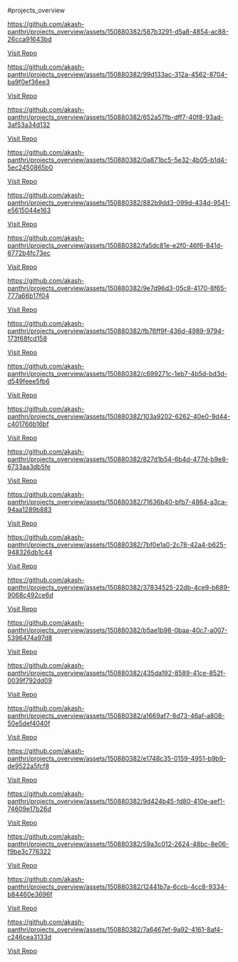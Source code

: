 #projects_overview

https://github.com/akash-panthri/projects_overview/assets/150880382/587b3291-d5a8-4854-ac88-26cca91643bd

<a href="https://github.com/akash-panthri/google_clone_nextjs_project" >Visit Repo</a>



https://github.com/akash-panthri/projects_overview/assets/150880382/99d133ac-312a-4562-8704-ba9f0ef36ee3

<a href="https://github.com/akash-panthri/animated_countdown" >Visit Repo</a>


https://github.com/akash-panthri/projects_overview/assets/150880382/652a57fb-dff7-40f8-93ad-3af53a34d132


<a href="https://github.com/akash-panthri/animated_navigation" >Visit Repo</a>


https://github.com/akash-panthri/projects_overview/assets/150880382/0a871bc5-5e32-4b05-b1d4-5ec2450865b0


<a href="https://github.com/akash-panthri/auto_text_effect" >Visit Repo</a>




https://github.com/akash-panthri/projects_overview/assets/150880382/882b9dd3-099d-434d-9541-e5615044e163

<a href="https://github.com/akash-panthri/3d_boxes" >Visit Repo</a>


https://github.com/akash-panthri/projects_overview/assets/150880382/fa5dc81e-e2f0-46f6-841d-6772b4fc73ec

<a href="https://github.com/akash-panthri/3d_wavy_circle" >Visit Repo</a>


https://github.com/akash-panthri/projects_overview/assets/150880382/9e7d96d3-05c8-4170-8f65-777a66b17f04


<a href="https://github.com/akash-panthri/anagram" >Visit Repo</a>


https://github.com/akash-panthri/projects_overview/assets/150880382/fb76ff9f-436d-4989-9794-173f68fcd158


<a href="https://github.com/akash-panthri/background_slider" >Visit Repo</a>


https://github.com/akash-panthri/projects_overview/assets/150880382/c699271c-1eb7-4b5d-bd3d-d549feee5fb6


<a href="https://github.com/akash-panthri/better_checkboxes" >Visit Repo</a>


https://github.com/akash-panthri/projects_overview/assets/150880382/103a9202-6262-40e0-9d44-c401766b16bf


<a href="https://github.com/akash-panthri/blurry_loading" >Visit Repo</a>


https://github.com/akash-panthri/projects_overview/assets/150880382/827d1b54-6b4d-477d-b9e8-6733aa3db5fe


<a href="https://github.com/akash-panthri/button_ripple_effect" >Visit Repo</a>


https://github.com/akash-panthri/projects_overview/assets/150880382/71636b40-bfb7-4864-a3ca-94aa1289b883

<a href="https://github.com/akash-panthri/content_placeholder" >Visit Repo</a>


https://github.com/akash-panthri/projects_overview/assets/150880382/7bf0e1a0-2c78-42a4-b625-948326db1c44

<a href="https://github.com/akash-panthri/cup_vapor_animation" >Visit Repo</a>


https://github.com/akash-panthri/projects_overview/assets/150880382/37834525-22db-4ce9-b689-9068c492ce6d

<a href="https://github.com/akash-panthri/custom_range_slider" >Visit Repo</a>


https://github.com/akash-panthri/projects_overview/assets/150880382/b5ae1b98-0baa-40c7-a007-5396474a97d8

<a href="https://github.com/akash-panthri/dad_jokes" >Visit Repo</a>


https://github.com/akash-panthri/projects_overview/assets/150880382/435da192-8589-41ce-852f-0039f792dd09

<a href="https://github.com/akash-panthri/different_css" >Visit Repo</a>


https://github.com/akash-panthri/projects_overview/assets/150880382/a1669af7-8d73-46af-a808-50e5def4040f

<a href="https://github.com/akash-panthri/double_heart_click" >Visit Repo</a>


https://github.com/akash-panthri/projects_overview/assets/150880382/e1748c35-0159-4951-b9b9-de9522a5fcf8

<a href="https://github.com/akash-panthri/double_vertical_slider" >Visit Repo</a>


https://github.com/akash-panthri/projects_overview/assets/150880382/9d424b45-fd80-410e-aef1-74609e17b26d

<a href="https://github.com/akash-panthri/drag_n_drop" >Visit Repo</a>


https://github.com/akash-panthri/projects_overview/assets/150880382/59a3c012-2624-48bc-8e06-f9be3c776322


<a href="https://github.com/akash-panthri/drawing_app" >Visit Repo</a>


https://github.com/akash-panthri/projects_overview/assets/150880382/12441b7a-6ccb-4cc8-9334-b84460e3696f

<a href="https://github.com/akash-panthri/drink_water" >Visit Repo</a>


https://github.com/akash-panthri/projects_overview/assets/150880382/7a6467ef-9a92-4161-8af4-c246cea3133d

<a href="https://github.com/akash-panthri/event_keycode" >Visit Repo</a>
